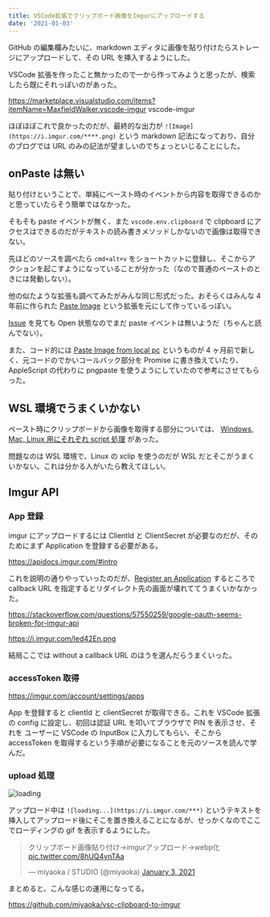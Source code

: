 ```yaml
---
title: VSCode拡張でクリップボード画像をImgurにアップロードする
date: '2021-01-03'
---
```


GitHub の編集欄みたいに、markdown エディタに画像を貼り付けたらストレージにアップロードして、その URL を挿入するようにした。

VSCode 拡張を作ったこと無かったので一から作ってみようと思ったが、検索したら既にそれっぽいのがあった。

https://marketplace.visualstudio.com/items?itemName=MaxfieldWalker.vscode-imgur
vscode-imgur

ほぼほぼこれで良かったのだが、最終的な出力が `![Image](https://i.imgur.com/****.png)` という markdown 記法になっており、自分のブログでは URL のみの記法が望ましいのでちょっといじることにした。

## onPaste は無い

貼り付けということで、単純にペースト時のイベントから内容を取得できるのかと思っていたらそう簡単ではなかった。

そもそも paste イベントが無く、また `vscode.env.clipboard` で clipboard にアクセスはできるのだがテキストの読み書きメソッドしかないので画像は取得できない。

先ほどのソースを調べたら `cmd+alt+v` をショートカットに登録し、そこからアクションを起こすようになっていることが分かった（なので普通のペーストのときには発動しない）。

他の似たような拡張も調べてみたがみんな同じ形式だった。おそらくはみんな 4 年前に作られた [Paste Image](https://marketplace.visualstudio.com/items?itemName=mushan.vscode-paste-image) という拡張を元にして作っているっぽい。

[Issue](https://github.com/microsoft/vscode/issues/30066) を見ても Open 状態なのでまだ paste イベントは無いようだ（ちゃんと読んでない）。

また、コード的には [Paste Image from local pc](https://marketplace.visualstudio.com/items?itemName=sakamoto66.vscode-paste-image) というものが 4 ヶ月前で新しく、元コードのでかいコールバック部分を Promise に書き換えていたり、AppleScript の代わりに pngpaste を使うようにしていたので参考にさせてもらった。

## WSL 環境でうまくいかない

ペースト時にクリップボードから画像を取得する部分については、 [Windows, Mac, Linux 用にそれぞれ script 処理](https://github.com/mushanshitiancai/vscode-paste-image/tree/fb795320aedea24a03e5c7d43d1059e4080277b3/res) があった。

問題なのは WSL 環境で、Linux の xclip を使うのだが WSL だとそこがうまくいかない。これは分かる人がいたら教えてほしい。

## Imgur API

### App 登録

imgur にアップロードするには ClientId と ClientSecret が必要なのだが、そのためにまず Application を登録する必要がある。

https://apidocs.imgur.com/#intro

これを説明の通りやっていったのだが、[Register an Application](https://api.imgur.com/oauth2/addclient) するところで callback URL を指定するとリダイレクト先の画面が壊れててうまくいかなかった。

https://stackoverflow.com/questions/57550259/google-oauth-seems-broken-for-imgur-api

https://i.imgur.com/Ied42En.png

結局ここでは without a callback URL のほうを選んだらうまくいった。

### accessToken 取得

https://imgur.com/account/settings/apps

App を登録すると clientId と clientSecret が取得できる。これを VSCode 拡張の config に設定し、初回は認証 URL を叩いてブラウザで PIN を表示させ、それを ユーザーに VSCode の InputBox に入力してもらい、そこから accessToken を取得するという手順が必要になることを元のソースを読んで学んだ。

### upload 処理

![loading](https://i.imgur.com/LEOtF90.gif)

アップロード中は `![loading...](https://i.imgur.com/***)` というテキストを挿入してアップロード後にそこを置き換えることになるが、せっかくなのでここでローディングの gif を表示するようにした。

<blockquote class="twitter-tweet"><p lang="ja" dir="ltr">クリップボード画像貼り付け→imgurアップロード→webp化 <a href="https://t.co/8hUQ4ynTAa">pic.twitter.com/8hUQ4ynTAa</a></p>&mdash; miyaoka / STUDIO (@miyaoka) <a href="https://twitter.com/miyaoka/status/1345691502769389568?ref_src=twsrc%5Etfw">January 3, 2021</a></blockquote> <script async src="https://platform.twitter.com/widgets.js" charset="utf-8"></script>

まとめると、こんな感じの運用になってる。

https://github.com/miyaoka/vsc-clipboard-to-imgur
